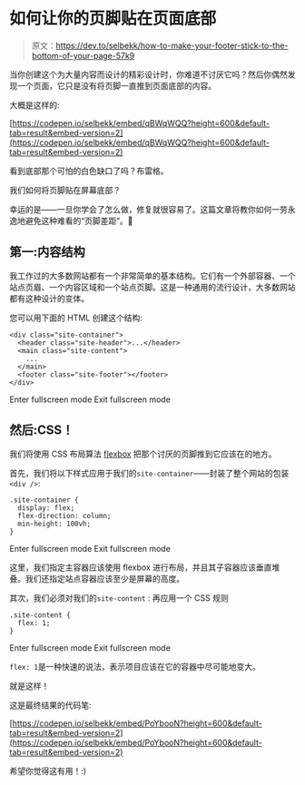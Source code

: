 # 如何让你的页脚贴在页面底部

> 原文：<https://dev.to/selbekk/how-to-make-your-footer-stick-to-the-bottom-of-your-page-57k9>

当你创建这个为大量内容而设计的精彩设计时，你难道不讨厌它吗？然后你偶然发现一个页面，它只是没有将页脚一直推到页面底部的内容。

大概是这样的:

[https://codepen.io/selbekk/embed/qBWqWQQ?height=600&default-tab=result&embed-version=2](https://codepen.io/selbekk/embed/qBWqWQQ?height=600&default-tab=result&embed-version=2)

看到底部那个可怕的白色缺口了吗？布雷格。

我们如何将页脚贴在屏幕底部？

幸运的是——一旦你学会了怎么做，修复就很容易了。这篇文章将教你如何一劳永逸地避免这种难看的“页脚差距”。🎉

## 第一:内容结构

我工作过的大多数网站都有一个非常简单的基本结构。它们有一个外部容器、一个站点页眉、一个内容区域和一个站点页脚。这是一种通用的流行设计，大多数网站都有这种设计的变体。

您可以用下面的 HTML 创建这个结构:

```
<div class="site-container">
  <header class="site-header">...</header>
  <main class="site-content">
    ...
  </main>
  <footer class="site-footer"></footer>
</div> 
```

Enter fullscreen mode Exit fullscreen mode

## 然后:CSS！

我们将使用 CSS 布局算法 [flexbox](https://developer.mozilla.org/en-US/docs/Learn/CSS/CSS_layout/Flexbox) 把那个讨厌的页脚推到它应该在的地方。

首先，我们将以下样式应用于我们的`site-container`——封装了整个网站的包装`<div />`:

```
.site-container {
  display: flex;
  flex-direction: column;
  min-height: 100vh;
} 
```

Enter fullscreen mode Exit fullscreen mode

这里，我们指定主容器应该使用 flexbox 进行布局，并且其子容器应该垂直堆叠。我们还指定站点容器应该至少是屏幕的高度。

其次，我们必须对我们的`site-content` :
再应用一个 CSS 规则

```
.site-content {
  flex: 1;
} 
```

Enter fullscreen mode Exit fullscreen mode

`flex: 1`是一种快速的说法，表示项目应该在它的容器中尽可能地变大。

就是这样！

这是最终结果的代码笔:

[https://codepen.io/selbekk/embed/PoYbooN?height=600&default-tab=result&embed-version=2](https://codepen.io/selbekk/embed/PoYbooN?height=600&default-tab=result&embed-version=2)

希望你觉得这有用！:)